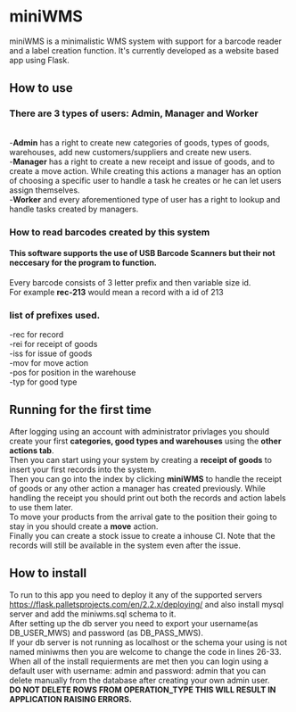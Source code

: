 # miniWMS
miniWMS is a minimalistic WMS system with support for a barcode reader and a label creation function.
It's currently developed as a website based app using Flask.
## How to use

### There are 3 types of users: <b>Admin, Manager and Worker</b>
<br>
-<b>Admin</b> has a right to create new categories of goods, types of goods, warehouses, add new customers/suppliers and create new users.
<br>
-<b>Manager</b> has a right to create a new receipt and issue of goods, and to create a move action. While creating this actions a manager has an option of choosing
a specific user to handle a task he creates or he can let users assign themselves.
<br>
-<b>Worker</b> and every aforementioned type of user has a right to lookup and handle tasks created by managers.


### How to read barcodes created by this system
#### This software supports the use of USB Barcode Scanners but their not neccesary for the program to function.
Every barcode consists of 3 letter prefix and then variable size id.
<br>
For example <b>rec-213</b> would mean a record with a id of 213

### list of prefixes used.

-rec for record
<br>
-rei for receipt of goods
<br>
-iss for issue of goods
<br>
-mov for move action
<br>
-pos for position in the warehouse
<br>
-typ for good type

## Running for the first time
After logging using an account with administrator privlages you should create your first <b>categories, good types and warehouses</b> using the <b>other actions tab</b>.
<br>
Then you can start using your system by creating a <b>receipt of goods</b> to insert your first records into the system.
<br>
Then you can go into the index by clicking <b>miniWMS</b> to handle the receipt of goods or any other action a manager has created previously.
While handling the receipt you should print out both the records and action labels to use them later.
<br>
To move your products from the arrival gate to the position their going to stay in you should create a <b>move</b> action.
<br>
Finally you can create a stock issue to create a inhouse CI. Note that the records will still be available in the system even after the issue.
## How to install 
To run to this app you need to deploy it any of the supported servers https://flask.palletsprojects.com/en/2.2.x/deploying/
and also install mysql server and add the miniwms.sql schema to it.
<br>
After setting up the db server you need to export your username(as DB_USER_MWS) and password (as DB_PASS_MWS).
<br>
If your db server is not running as localhost or the schema your using is not named miniwms then you are welcome to change the code in lines 26-33.
<br>
When all of the install requierments are met then you can login using a default user with username: admin and password: admin
that you can delete manually from the database after creating your own admin user.
<br>
<b>
DO NOT DELETE ROWS FROM OPERATION_TYPE THIS WILL RESULT IN APPLICATION RAISING ERRORS.</b>